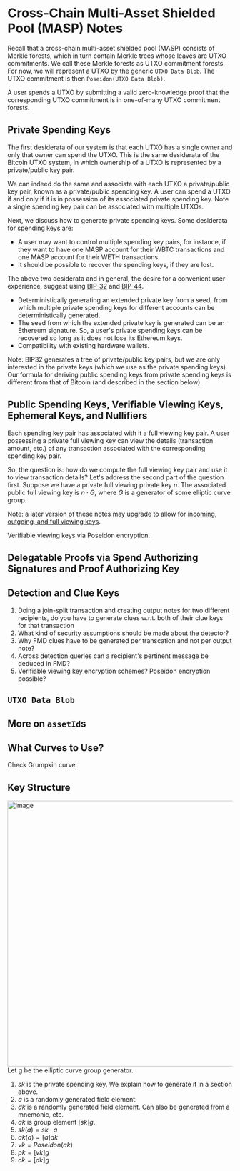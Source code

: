 # Cross-Chain Multi-Asset Shielded Pool (MASP) Notes

Recall that a cross-chain multi-asset shielded pool (MASP) consists of Merkle forests, which in turn contain Merkle trees whose leaves are UTXO commitments. We call these Merkle forests as UTXO commitment forests. For now, we will represent a UTXO by the generic `UTXO Data Blob`. The UTXO commitment is then `Poseidon(UTXO Data Blob)`. 

A user spends a UTXO by submitting a valid zero-knowledge proof that the corresponding UTXO commitment is in one-of-many UTXO commitment forests. 

## Private Spending Keys
The first desiderata of our system is that each UTXO has a single owner and only that owner can spend the UTXO. This is the same desiderata of the Bitcoin UTXO system, in which ownership of a UTXO is represented by a private/public key pair.

We can indeed do the same and associate with each UTXO a private/public key pair, known as a private/public spending key. A user can spend a UTXO if and only if it is in possession of its associated private spending key. Note a single spending key pair can be associated with multiple UTXOs.

Next, we discuss how to generate private spending keys. Some desiderata for spending keys are:
- A user may want to control multiple spending key pairs, for instance, if they want to have one MASP account for their WBTC transactions and one MASP account for their WETH transactions.
- It should be possible to recover the spending keys, if they are lost.

The above two desiderata and in general, the desire for a convenient user experience, suggest using [BIP-32](https://github.com/bitcoin/bips/blob/master/bip-0032.mediawiki) and [BIP-44](https://github.com/bitcoin/bips/blob/master/bip-0044.mediawiki).

- Deterministically generating an extended private key from a seed, from which multiple private spending keys for different accounts can be deterministically generated.
- The seed from which the extended private key is generated can be an Ethereum signature. So, a user's private spending keys can be recovered so long as it does not lose its Ethereum keys.
- Compatibility with existing hardware wallets.

Note: BIP32 generates a tree of private/public key pairs, but we are only interested in the private keys (which we use as the private spending keys). Our formula for deriving public spending keys from private spending keys is different from that of Bitcoin (and described in the section below).

## Public Spending Keys, Verifiable Viewing Keys, Ephemeral Keys, and Nullifiers
Each spending key pair has associated with it a full viewing key pair. A user possessing a private full viewing key can view the details (transaction amount, etc.) of any transaction associated with the corresponding spending key pair. 

So, the question is: how do we compute the full viewing key pair and use it to view transaction details? Let's address the second part of the question first. Suppose we have a private full viewing private key $n$. The associated public full viewing key is $n \cdot G$, where $G$ is a generator of some elliptic curve group.  

Note: a later version of these notes may upgrade to allow for [incoming, outgoing, and full viewing keys](https://protocol.penumbra.zone/main/protocol/addresses_keys/viewing_keys.html). 

Verifiable viewing keys via Poseidon encryption.

## Delegatable Proofs via Spend Authorizing Signatures and Proof Authorizing Key

## Detection and Clue Keys
1. Doing a join-split transaction and creating output notes for two different recipients, do you have to generate clues w.r.t. both of their clue keys for that transaction
2. What kind of security assumptions should be made about the detector?
3. Why FMD clues have to be generated per transcation and not per output note?
4. Across detection queries can a recipient's pertinent message be deduced in FMD?
5. Verifiable viewing key encryption schemes? Poseidon encryption possible?

## `UTXO Data Blob`

## More on `assetId`s

## What Curves to Use?
Check Grumpkin curve.

## Key Structure
<img width="595" alt="image" src="https://user-images.githubusercontent.com/7463414/203123019-fb156879-6a66-49aa-bfaf-d41a293f25a7.png">
Let g be the elliptic curve group generator.
 
1. $sk$ is the private spending key. We explain how to generate it in a section above.
2. $a$ is a randomly generated field element.
3. $dk$ is a randomly generated field element. Can also be generated from a mnemonic, etc.
4. $ak$ is group element $[sk]g$.
4. $sk(a) = sk \cdot a$
5. $ak(a) = [a]ak$
6. $vk = Poseidon(ak)$
7. $pk = [vk]g$
8. $ck = [dk]g$



